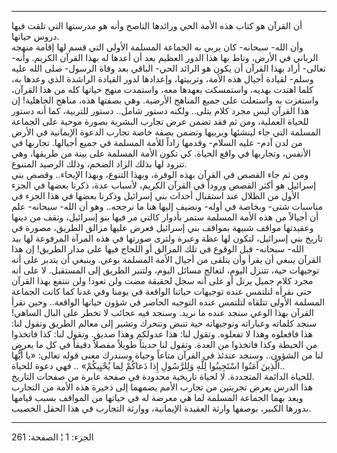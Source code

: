 ------------------------------------------------------------------------

أن القرآن هو كتاب هذه الأمة الحي ورائدها الناصح وأنه هو مدرستها التي
تلقت فيها دروس حياتها.  
وأن الله- سبحانه- كان يربي به الجماعة المسلمة الأولى التي قسم لها إقامة
منهجه الرباني في الأرض، وناط بها هذا الدور العظيم بعد أن أعدها له بهذا
القرآن الكريم. وأنه- تعالى- أراد بهذا القرآن أن يكون هو الرائد الحي-
الباقي بعد وفاة الرسول- صلى الله عليه وسلم- لقيادة أجيال هذه الأمة،
وتربيتها، وإعدادها لدور القيادة الراشدة الذي وعدها به، كلما اهتدت بهديه،
واستمسكت بعهدها معه، واستمدت منهج حياتها كله من هذا القرآن، واستغزت به
واستعلت على جميع المناهج الأرضية. وهي بصفتها هذه، مناهج الجاهلية! إن هذا
القرآن ليس مجرد كلام يتلى.. ولكنه دستور شامل.. دستور للتربية، كما أنه
دستور للحياة العملية، ومن ثم فقد تضمن عرض تجارب البشرية بصورة موحية على
الجماعة المسلمة التي جاء لينشئها ويربيها وتضمن بصفة خاصة تجارب الدعوة
الإيمانية في الأرض من لدن آدم- عليه السلام- وقدمها زاداً للأمة المسلمة في
جميع أجيالها. تجاربها في الأنفس، وتجاربها في واقع الحياة. كي تكون الأمة
المسلمة على بينة من طريقها، وهي تتزود لها بذلك الزاد الضخم، وذلك الرصيد
المتنوع.  
ومن ثم جاء القصص في القرآن بهذه الوفرة، وبهذا التنوع، وبهذا الإيحاء..
وقصص بني إسرائيل هو أكثر القصص وروداً في القرآن الكريم، لأسباب عدة، ذكرنا
بعضها في الجزء الأول من الظلال عند استقبال أحداث بني إسرائيل وذكرنا
بعضها في هذا الجزء في مناسبات شتى- وبخاصة في أوله- ونضيف إليها هنا ما
نرجحه.. وهو أن الله- سبحانه- علم أن أجيالاً من هذه الأمة المسلمة ستمر
بأدوار كالتي مر فيها بنو إسرائيل، وتقف من دينها وعقيدتها مواقف شبيهة
بمواقف بني إسرائيل فعرض عليها مزالق الطريق، مصورة في تاريخ بني إسرائيل،
لتكون لها عظة وعبرة ولترى صورتها في هذه المرآة المرفوعة لها بيد الله-
سبحانه- قبل الوقوع في تلك المزالق أو اللجاج فيها على مدار الطريق! إن هذا
القرآن ينبغي أن يقرأ وأن يتلقى من أجيال الأمة المسلمة بوعي. وينبغي أن
يتدبر على أنه توجيهات حية، تتنزل اليوم، لتعالج مسائل اليوم، ولتنير
الطريق إلى المستقبل. لا على أنه مجرد كلام جميل يرتل أو على أنه سجل
لحقيقة مضت ولن تعود! ولن ننتفع بهذا القرآن حتى نقرأه لنلتمس عنده توجيهات
حياتنا الواقعة في يومنا وفي غدنا كما كانت الجماعة المسلمة الأولى تتلقاه
لتلتمس عنده التوجيه الحاضر في شؤون حياتها الواقعة.. وحين نقرأ القرآن
بهذا الوعي سنجد عنده ما نريد. وسنجد فيه عجائب لا تخطر على البال الساهي!
سنجد كلماته وعباراته وتوجيهاته حية تنبض وتتحرك وتشير إلى معالم الطريق
وتقول لنا: هذا فافعلوه وهذا لا تفعلوه. وتقول لنا: هذا عدولكم وهذا صديق.
وتقول لنا: كذا فاتخذوا من الحيطة وكذا فاتخذوا من العدة. وتقول لنا حديثاً
طويلاً مفصلاً دقيقاً في كل ما يعرض لنا من الشؤون.. وسنجد عندئذ في القرآن
متاعاً وحياة وسندرك معنى قوله تعالى: «يا أَيُّهَا الَّذِينَ آمَنُوا اسْتَجِيبُوا لِلَّهِ
وَلِلرَّسُولِ إِذا دَعاكُمْ لِما يُحْيِيكُمْ» .. فهي دعوة للحياة..  
للحياة الدائمة المتجددة. لا لحياة تاريخية محدودة في صفحة عابرة من صفحات
التاريخ.  
هذا الدرس يعرض تجربتين من تجارب الأمم يضمهما إلى ذخيرة هذه الأمة من
التجارب ويعد بهما الجماعة المسلمة لما هي معرضة له في حياتها من المواقف
بسبب قيامها بدورها الكبير، بوصفها وارثة العقيدة الإيمانية، ووارثة
التجارب في هذا الحقل الخصيب.

------------------------------------------------------------------------

الجزء: 1 ¦ الصفحة: 261
